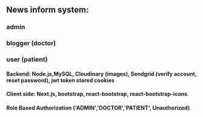 ## News inform system:

### admin

### blogger (doctor)

### user (patient)

#### Backend: Node.js,MySQL, Cloudinary (images), Sendgrid (verify account, reset password), jwt token stored cookies

#### Client side: Next.js, bootstrap, react-bootstrap, react-bootstrap-icons

#### Role Based Authorization ('ADMIN','DOCTOR','PATIENT', Unauthorized)
